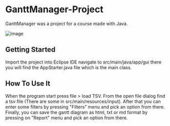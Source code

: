 # GanttManager-Project
GanttManager was a project for a course made with Java.



![image](https://github.com/PanagiotisT2307/GanttManager-Project/assets/49351300/3fb252d0-f512-4ddd-88a4-768603c74133)



## Getting Started
Import the project into Eclipse IDE navigate to src/main/java/app/gui there you will find the AppStarter.java file which is the main class.

## How To Use It
When the program start press file > load TSV. From the open file dialog find a tsv file (There are some in src/main/resources/input). After that
you can enter some filters by pressing \"Filters\" menu and pick an option from there. Finally, you can save the gantt diagram as html, txt or md format
by pressing on \"Report\" menu and pick an option from there.
